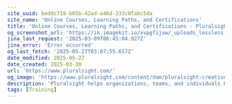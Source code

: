 ```yaml
---
site_uuid: beddc718-b05b-42ad-a46d-333c0fabc5da
site_name: 'Online Courses, Learning Paths, and Certifications'
title: 'Online Courses, Learning Paths, and Certifications - Pluralsight'
og_screenshot_url: 'https://ik.imagekit.io/xvpgfijuw/_uploads_lossless_screenshots_20250527_Pluralsight_og_screenshot.jpeg'
jina_last_request: '2025-03-09T06:45:04.927Z'
jina_error: 'Error occurred'
og_last_fetch: '2025-05-27T03:07:55.657Z'
date_modified: 2025-05-27
date_created: 2025-03-30
url: 'https://www.pluralsight.com/'
og_image: 'https://www.pluralsight.com/content/dam/pluralsight-creative-team/creative_portfolio/dex_unified_website2022program/dex_unified_websitehomeandskills2022project/final/octoberHomepage-socialShareImage1.png'
description: 'Pluralsight helps organizations, teams, and individuals build better products with online courses and data-driven insights that fuel skill development and improve processes.'
tags: [Training]
---
```


